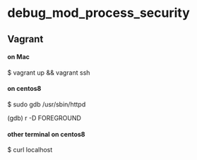 # debug_mod_process_security

## Vagrant

#### on Mac

$ vagrant up && vagrant ssh

#### on centos8

$ sudo gdb /usr/sbin/httpd

(gdb) r -D FOREGROUND

#### other terminal on centos8

$ curl localhost
